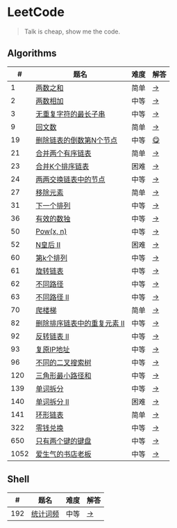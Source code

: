 # LeetCode

> Talk is cheap, show me the code.

## Algorithms

|#|题名|难度|解答|
|---|---|---|---|
|1|[两数之和](https://leetcode-cn.com/problems/two-sum)|简单|[→](algorithms/1-two-sum)|
|2|[两数相加](https://leetcode-cn.com/problems/add-two-numbers)|中等|[→](algorithms/2-add-two-numbers)|
|3|[无重复字符的最长子串](https://leetcode-cn.com/problems/longest-substring-without-repeating-characters)|中等|[→](algorithms/3-longest-substring-without-repeating-characters)|
|9|[回文数](https://leetcode-cn.com/problems/palindrome-number)|简单|[→](algorithms/9-palindrome-number)|
|19|[删除链表的倒数第N个节点](https://leetcode-cn.com/problems/remove-nth-node-from-end-of-list)|中等|[😋](algorithms/19-remove-nth-from-end)|
|21|[合并两个有序链表](https://leetcode-cn.com/problems/merge-two-sorted-lists)|简单|[→](algorithms/21-merge-two-sorted-lists)|
|23|[合并K个排序链表](https://leetcode-cn.com/problems/merge-k-sorted-lists)|困难|[→](algorithms/23-merge-k-sorted-lists)|
|24|[两两交换链表中的节点](https://leetcode-cn.com/problems/swap-nodes-in-pairs)|中等|[→](algorithms/24-swap-nodes-in-pairs)|
|27|[移除元素](https://leetcode-cn.com/problems/remove-element)|简单|[→](algorithms/27-remove-element)|
|31|[下一个排列](https://leetcode-cn.com/problems/next-permutation)|中等|[→](algorithms/31-next-permutation)|
|36|[有效的数独](https://leetcode-cn.com/problems/valid-sudoku)|中等|[→](algorithms/36-valid-sudoku)|
|50|[Pow(x, n)](https://leetcode-cn.com/problems/powx-n)|中等|[→](algorithms/50-pow-x-n)|
|52|[N皇后 II](https://leetcode-cn.com/problems/n-queens-ii)|困难|[→](algorithms/52-n-queen)|
|60|[第k个排列](https://leetcode-cn.com/problems/permutation-sequence)|中等|[→](algorithms/60-permutation-sequence)|
|61|[旋转链表](https://leetcode-cn.com/problems/rotate-list)|中等|[→](algorithms/61-rotate-list)|
|62|[不同路径](https://leetcode-cn.com/problems/unique-paths/)|中等|[→](algorithms/62-unique-paths)|
|63|[不同路径 II](https://leetcode-cn.com/problems/unique-paths-ii/)|中等|[→](algorithms/63-unique-paths-ii)|
|70|[爬楼梯](https://leetcode-cn.com/problems/climbing-stairs)|简单|[→](algorithms/70-climbing-stairs)|
|82|[删除排序链表中的重复元素 II](https://leetcode-cn.com/problems/remove-duplicates-from-sorted-list-ii)|中等|[→](algorithms/82-remove-duplicates-from-sorted-list-ii)|
|92|[反转链表 II](https://leetcode-cn.com/problems/reverse-linked-list-ii)|中等|[→](algorithms/92-reverse-link-2)|
|93|[复原IP地址](https://leetcode-cn.com/problems/restore-ip-addresses)|中等|[→](algorithms/93-restore-ip-addresses)|
|96|[不同的二叉搜索树](https://leetcode-cn.com/problems/unique-binary-search-trees)|中等|[→](algorithms/96-unique-binary-search-trees)|
|120|[三角形最小路径和](https://leetcode-cn.com/problems/triangle/)|中等|[→](algorithms/120-triangle)|
|139|[单词拆分](https://leetcode-cn.com/problems/word-break/)|中等|[→](algorithms/139-word-break)|
|140|[单词拆分 II](https://leetcode-cn.com/problems/word-break-ii/)|困难|[→](algorithms/140-word-break-ii)|
|141|[环形链表](https://leetcode-cn.com/problems/linked-list-cycle)|简单|[→](algorithms/141-has-cycle)|
|322|[零钱兑换](https://leetcode-cn.com/problems/coin-change/)|中等|[→](algorithms/322-coin-change)|
|650|[只有两个键的键盘](https://leetcode-cn.com/problems/2-keys-keyboard/comments/)|中等|[→](algorithms/650-2-keys-keyboard)|
|1052|[爱生气的书店老板](https://leetcode-cn.com/problems/grumpy-bookstore-owner)|中等|[→](algorithms/1052-grumpy-bookstore-owner)|

## Shell

|#|题名|难度|解答|
|---|---|---|---|
|192|[统计词频](https://leetcode-cn.com/problems/word-frequency)|中等|[→](shell/192-word-frequency)|
